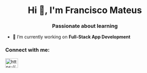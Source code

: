 <h1 align="center">Hi 👋, I'm Francisco Mateus</h1>
<h3 align="center">Passionate about learning</h3>

- 🔭 I’m currently working on **Full-Stack App Development**

<h3 align="left">Connect with me:</h3>
<p align="left">
<a href="https://linkedin.com/in/https://www.linkedin.com/in/franc1scomat/" target="blank"><img align="center" src="https://raw.githubusercontent.com/rahuldkjain/github-profile-readme-generator/master/src/images/icons/Social/linked-in-alt.svg" alt="https://www.linkedin.com/in/franc1scomat/" height="30" width="40" /></a>
</p>
